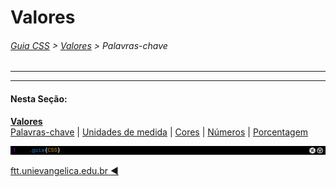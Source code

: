 # Valores
###### [Guia CSS](../README.md) > [Valores](./valores) > Palavras-chave
---

---
#### Nesta Seção:
[**Valores**](./valores.md)  
[Palavras-chave](./palavras-chave.md) | [Unidades de medida](./unidades-de-medida.md) | [Cores](./cores.md) | [Números](./numeros.md) | [Porcentagem](./porcentagem.md)  

<img src="../assets/guia-css-linha-horizontal.jpg">

[ftt.unievangelica.edu.br :arrow_backward:](http://ftt.unievangelica.edu.br) 